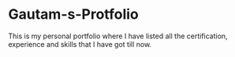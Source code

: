 # Gautam-s-Protfolio
This is my personal portfolio where I have listed all the certification, experience and skills that I have got till now.
